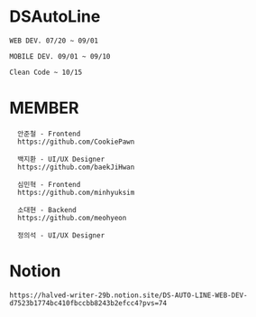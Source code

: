 # DSAutoLine

    WEB DEV. 07/20 ~ 09/01
    
    MOBILE DEV. 09/01 ~ 09/10

    Clean Code ~ 10/15

# MEMBER
      안준철 - Frontend
      https://github.com/CookiePawn
      
      백지환 - UI/UX Designer
      https://github.com/baekJiHwan
      
      심민혁 - Frontend
      https://github.com/minhyuksim
      
      소대현 - Backend
      https://github.com/meohyeon
      
      정의석 - UI/UX Designer
  
# Notion
    https://halved-writer-29b.notion.site/DS-AUTO-LINE-WEB-DEV-d7523b1774bc410fbccbb8243b2efcc4?pvs=74

